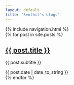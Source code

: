 ```yaml
---
layout: default
title: "Senthil's blogs"
---
```


<div class = "max-w-2xl mx-auto py-10 px-4">
    {% include navigation.html %}
    <main>
        <div class="prose dark:prose-invert">
            {% for post in site.posts %}
                <article>
                    <a href="{{ post.url }}">
                        <h2>{{ post.title }}</h2>
                    </a>
                    <p>{{ post.subtitle }}</p>
                    <time>{{ post.date | date_to_string  }}</time>
                </article>
            {% endfor %}
        </div>
    </main>
</div>

